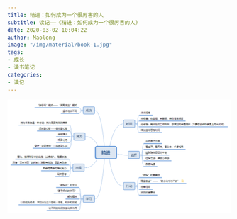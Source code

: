 ```yaml
---
title: 精进：如何成为一个很厉害的人
subtitle: 读记——《精进：如何成为一个很厉害的人》
date: 2020-03-02 10:04:22
author: Maolong
image: "/img/material/book-1.jpg"
tags:
- 成长
- 读书笔记
categories:
- 读记
---
```


![精进](/img/202003/jingjin.png)
